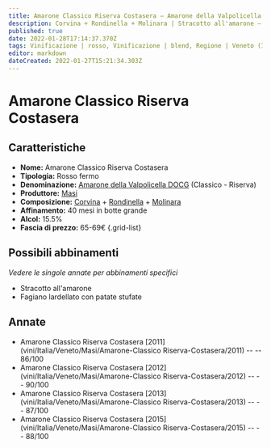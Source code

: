 ```yaml
---
title: Amarone Classico Riserva Costasera – Amarone della Valpolicella Classico Riserva DOCG – Masi – Veneto (IT) – 65-69€ – 3★-4★
description: Corvina + Rondinella + Molinara | Stracotto all'amarone – Fagiano lardellato con patate stufate – Filetto di cervo al ribes
published: true
date: 2022-01-28T17:14:37.370Z
tags: Vinificazione | rosso, Vinificazione | blend, Regione | Veneto (IT), Vinificazione | fermo, Prezzi | 65-69€, Vitigni | Corvina, Vitigni | Rondinella, Valutazioni | 4 stelle, Alimento | manzo, Alimento | cervo, Cottura | stracotto, Aromatizzazione | al vino, Alimento | fagiano, Aromatizzazione | lardellato, Aromatizzazione | con patate, Aromatizzazione | al ribes
editor: markdown
dateCreated: 2022-01-27T15:21:34.303Z
---
```


# Amarone Classico Riserva Costasera

## Caratteristiche
- **Nome:** <span class="nome">Amarone Classico Riserva Costasera</span>
- **Tipologia:** Rosso fermo
- **Denominazione:** <span class="denominazione">[Amarone della Valpolicella DOCG](/denominazioni/Italia/Veneto/DOCG/Amarone-della-Valpolicella) (Classico - Riserva)</span>
- **Produttore:** <span class="cantina">[Masi](/produttori/Italia/Veneto/Masi)</span> 
- **Composizione:** [Corvina](/vitigni/Italia/bacca-nera/corvina) + [Rondinella](/vitigni/Italia/bacca-nera/rondinella) + [Molinara](/vitigni/Italia/bacca-nera/molinara)
- **Affinamento:** 40 mesi in botte grande 
- **Alcol:** 15.5%
- **Fascia di prezzo:** 65-69€
{.grid-list}

## Possibili abbinamenti
*Vedere le singole annate per abbinamenti specifici*

- Stracotto all'amarone
- Fagiano lardellato con patate stufate

## Annate
- Amarone Classico Riserva Costasera [2011](vini/Italia/Veneto/Masi/Amarone-Classico Riserva-Costasera/2011) -- <span class="star-4"></span> -- 86/100
- Amarone Classico Riserva Costasera [2012](vini/Italia/Veneto/Masi/Amarone-Classico Riserva-Costasera/2012) -- <span class="star-4"></span> -- 90/100
- Amarone Classico Riserva Costasera [2013](vini/Italia/Veneto/Masi/Amarone-Classico Riserva-Costasera/2013) -- <span class="star-3"></span> -- 87/100
- Amarone Classico Riserva Costasera [2015](vini/Italia/Veneto/Masi/Amarone-Classico Riserva-Costasera/2015) -- <span class="star-3"></span> -- 88/100




